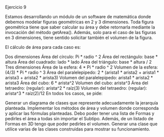 Ejercicio 9

Estamos desarrollando un módulo de un software de matemática donde debemos modelar figuras geométricas en 2 y 3 dimensiones. Toda figura geométrica tiene que saber calcular su área y debe retornarla mediante la invocación del método getArea(). Además, solo para el caso de las figuras en 3 dimensiones, tiene sentido solicitar también el volumen de la figura.

El cálculo de área para cada caso es:

Dos dimensiones
Área del círculo: Pi * radio ^ 2
Área del rectángulo: base * altura
Área del cuadrado: lado * lado
Área del triángulo: base * altura / 2
Tres dimensiones
Área de la esfera: 4 * Pi * radio ^ 2
Volumen de la esfera: (4/3) * Pi * radio ^ 3
Área del paralelepipedo: 2 * (arista1 * arista2 + arista1 * arista3 + arista2 * arista3)
Volumen del paralelepipedo: arista1 * arista2 * arista3
Área del cubo: 6 * arista^2
Volumen del cubo: arista^3
Área del tetraedro: (regular): arista^2 * raíz(3)
Volumen del tetraedro: (regular): arista^3 * raíz(2)/12
En todos los casos, se pide:

Generar un diagrama de clases que represente adecuadamente la jerarquía planteada.
Implementar los métodos de área y volumen donde corresponda y aplicar las fórmulas planteadas. Debo poder tener una lista de Formas y pedirles el área a todas sin importar el Subtipo. Además, de un listado de Formas en 3D tengo que poder pedirles el volumen.
Generar una clase que utilice varias de las clases construidas para mostrar su funcionamiento.
